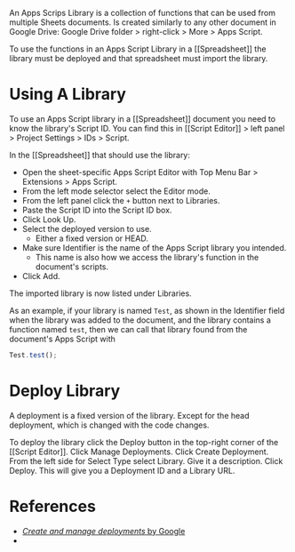 An Apps Scrips Library is a collection of functions that can be used from multiple Sheets documents.
Is created similarly to any other document in Google Drive:
Google Drive folder > right-click > More > Apps Script.

To use the functions in an Apps Script Library in a [[Spreadsheet]] the library must be deployed and that spreadsheet must import the library.

# Using A Library

To use an Apps Script library in a [[Spreadsheet]] document you need to know the library's Script ID.
You can find this in [[Script Editor]] > left panel > Project Settings > IDs > Script.

In the [[Spreadsheet]] that should use the library:
- Open the sheet-specific Apps Script Editor with Top Menu Bar > Extensions > Apps Script.
- From the left mode selector select the Editor mode.
- From the left panel click the `+` button next to Libraries.
- Paste the Script ID into the Script ID box.
- Click Look Up.
- Select the deployed version to use.
	- Either a fixed version or HEAD.
- Make sure Identifier is the name of the Apps Script library you intended.
	- This name is also how we access the library's function in the document's scripts.
- Click Add.

The imported library is now listed under Libraries.

As an example, if your library is named `Test`, as shown in the Identifier field when the library was added to the document, and the library contains a function named `test`, then we can call that library found from the document's Apps Script with
```js
Test.test();
```


# Deploy Library

A deployment is a fixed version of the library.
Except for the head deployment, which is changed with the code changes.

To deploy the library click the Deploy button in the top-right corner of the [[Script Editor]].
Click Manage Deployments.
Click Create Deployment.
From the left side for Select Type select Library.
Give it a description.
Click Deploy.
This will give you a Deployment ID and a Library URL.

# References

- [_Create and manage deployments_ by Google](https://developers.google.com/apps-script/concepts/deployments)
- 